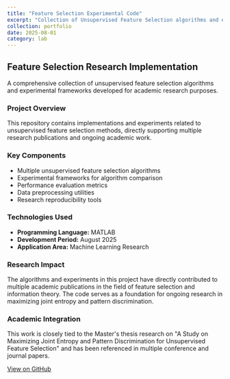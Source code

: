 ```yaml
---
title: "Feature Selection Experimental Code"
excerpt: "Collection of Unsupervised Feature Selection algorithms and experiments used in recent publications"
collection: portfolio
date: 2025-08-01
category: lab
---
```


## Feature Selection Research Implementation

A comprehensive collection of unsupervised feature selection algorithms and experimental frameworks developed for academic research purposes.

### Project Overview
This repository contains implementations and experiments related to unsupervised feature selection methods, directly supporting multiple research publications and ongoing academic work.

### Key Components
* Multiple unsupervised feature selection algorithms
* Experimental frameworks for algorithm comparison
* Performance evaluation metrics
* Data preprocessing utilities
* Research reproducibility tools

### Technologies Used
* **Programming Language:** MATLAB
* **Development Period:** August 2025
* **Application Area:** Machine Learning Research

### Research Impact
The algorithms and experiments in this project have directly contributed to multiple academic publications in the field of feature selection and information theory. The code serves as a foundation for ongoing research in maximizing joint entropy and pattern discrimination.

### Academic Integration
This work is closely tied to the Master's thesis research on "A Study on Maximizing Joint Entropy and Pattern Discrimination for Unsupervised Feature Selection" and has been referenced in multiple conference and journal papers.

[View on GitHub](https://github.com/KhrTim/Feature_Selection)